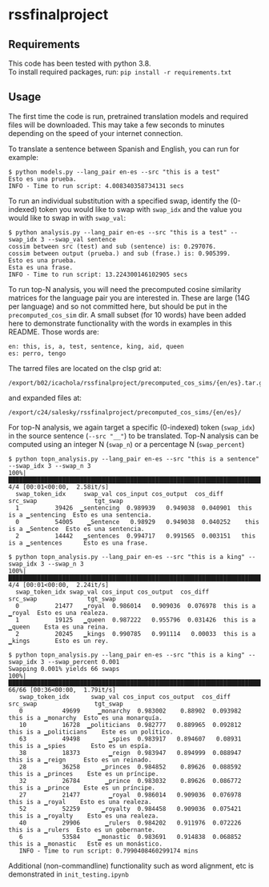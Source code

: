 # rssfinalproject

## Requirements

This code has been tested with python 3.8.  
To install required packages, run: 
`pip install -r requirements.txt`

## Usage

The first time the code is run, pretrained translation models and required files will be downloaded.
This may take a few seconds to minutes depending on the speed of your internet connection. 

To translate a sentence between Spanish and English, you can run for example:
```
$ python models.py --lang_pair en-es --src "this is a test"
Esto es una prueba.
INFO - Time to run script: 4.008340358734131 secs
```

To run an individual substitution with a specified swap, identify the (0-indexed) token you would like to swap with `swap_idx` and the value you would like to swap in with `swap_val`:
```
$ python analysis.py --lang_pair en-es --src "this is a test" --swap_idx 3 --swap_val sentence
cossim between src (test) and sub (sentence) is: 0.297076.
cossim between output (prueba.) and sub (frase.) is: 0.905399.
Esto es una prueba.
Esta es una frase.
INFO - Time to run script: 13.224300146102905 secs
```

To run top-N analysis, you will need the precomputed cosine similarity matrices for the language pair you are interested in.
These are large (14G per language) and so not committed here, but should be put in the `precomputed_cos_sim` dir. 
A small subset (for 10 words) have been added here to demonstrate functionality with the words in examples in this README.
Those words are:
```
en: this, is, a, test, sentence, king, aid, queen
es: perro, tengo
```
The tarred files are located on the clsp grid at: 
```
/export/b02/icachola/rssfinalproject/precomputed_cos_sims/{en/es}.tar.gz
```
and expanded files at:
```
/export/c24/salesky/rssfinalproject/precomputed_cos_sims/{en/es}/
```

For top-N analysis, we again target a specific (0-indexed) token (`swap_idx`) in the source sentence (`--src "__"`) to be translated. 
Top-N analysis can be computed using an integer N (`swap_n`) or a percentage N (`swap_percent`)
```
$ python topn_analysis.py --lang_pair en-es --src "this is a sentence" --swap_idx 3 --swap_n 3
100%|███████████████████████████████████████████████████████████████████████████████████████████████████████████████████████████████████████████████████████████████████████████████████| 4/4 [00:01<00:00,  2.58it/s]
  swap_token_idx     swap_val cos_input cos_output  cos_diff               src_swap                tgt_swap
  1          39426  ▁sentencing  0.989939   0.949038  0.040901  this is a ▁sentencing  Esto es una sentencia.
  0          54005    ▁Sentence   0.98929   0.949038  0.040252    this is a ▁Sentence  Esto es una sentencia.
  2          14442   ▁sentences  0.994717   0.991565  0.003151   this is a ▁sentences      Esto es una frase.

$ python topn_analysis.py --lang_pair en-es --src "this is a king" --swap_idx 3 --swap_n 3
100%|███████████████████████████████████████████████████████████████████████████████████████████████████████████████████████████████████████████████████████████████████████████████████| 4/4 [00:01<00:00,  2.24it/s]
  swap_token_idx swap_val cos_input cos_output  cos_diff          src_swap              tgt_swap
  0          21477   ▁royal  0.986014   0.909036  0.076978  this is a ▁royal  Esto es una realeza.
  1          19125   ▁queen  0.987222   0.955796  0.031426  this is a ▁queen    Esta es una reina.
  2          20245   ▁kings  0.990785   0.991114   0.00033  this is a ▁kings       Esto es un rey.

$ python topn_analysis.py --lang_pair en-es --src "this is a king" --swap_idx 3 --swap_percent 0.001
Swapping 0.001% yields 66 swaps
100%|█████████████████████████████████████████████████████████████████████████████████████████████████████████████████████████████████████████████████████████████████████████████████| 66/66 [00:36<00:00,  1.79it/s]
   swap_token_idx      swap_val cos_input cos_output  cos_diff                src_swap                tgt_swap
   0           49699     ▁monarchy  0.983002    0.88902  0.093982     this is a ▁monarchy  Esto es una monarquía.
   10          16728  ▁politicians  0.982777   0.889965  0.092812  this is a ▁politicians    Este es un político.
   63          49498        ▁spies  0.983917   0.894607   0.08931        this is a ▁spies       Esto es un espía.
   38          18373        ▁reign  0.983947   0.894999  0.088947        this is a ▁reign     Esto es un reinado.
   28          36258      ▁princes  0.984852    0.89626  0.088592      this is a ▁princes    Este es un príncipe.
   32          26784       ▁prince  0.983032    0.89626  0.086772       this is a ▁prince    Este es un príncipe.
   27          21477        ▁royal  0.986014   0.909036  0.076978        this is a ▁royal    Esto es una realeza.
   52          52259      ▁royalty  0.984458   0.909036  0.075421      this is a ▁royalty    Esto es una realeza.
   40          29906       ▁rulers  0.984202   0.911976  0.072226       this is a ▁rulers  Esto es un gobernante.
   6           53584     ▁monastic  0.983691   0.914838  0.068852     this is a ▁monastic   Este es un monástico.
   INFO - Time to run script: 0.7990408460299174 mins
```

Additional (non-commandline) functionality such as word alignment, etc is demonstrated in `init_testing.ipynb`
